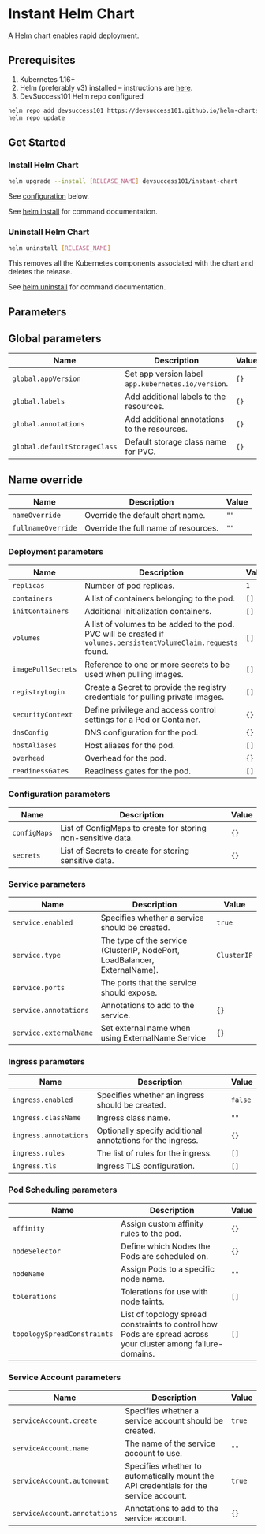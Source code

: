 # Instant Helm Chart

A Helm chart enables rapid deployment.

## Prerequisites

1. Kubernetes 1.16+
2. Helm (preferably v3) installed – instructions are [here](https://helm.sh/docs/intro/install/).
3. DevSuccess101 Helm repo configured

```bash
helm repo add devsuccess101 https://devsuccess101.github.io/helm-charts
helm repo update
```

## Get Started

### Install Helm Chart

```bash
helm upgrade --install [RELEASE_NAME] devsuccess101/instant-chart
```

See [configuration](#parameters) below.

See [helm install](https://helm.sh/docs/helm/helm_install/) for command documentation.

### Uninstall Helm Chart

```bash
helm uninstall [RELEASE_NAME]
```

This removes all the Kubernetes components associated with the chart and deletes the release.

See [helm uninstall](https://helm.sh/docs/helm/helm_uninstall/) for command documentation.

## Parameters

## Global parameters

| Name                         | Description                                        | Value |
| ---------------------------- | -------------------------------------------------- | ----- |
| `global.appVersion`          | Set app version label `app.kubernetes.io/version`. | `{}`  |
| `global.labels`              | Add additional labels to the resources.            | `{}`  |
| `global.annotations`         | Add additional annotations to the resources.       | `{}`  |
| `global.defaultStorageClass` | Default storage class name for PVC.                | `{}`  |

## Name override

| Name               | Description                          | Value |
| ------------------ | ------------------------------------ | ----- |
| `nameOverride`     | Override the default chart name.     | `""`  |
| `fullnameOverride` | Override the full name of resources. | `""`  |

### Deployment parameters

| Name               | Description                                                                                                      | Value |
| ------------------ | ---------------------------------------------------------------------------------------------------------------- | ----- |
| `replicas`         | Number of pod replicas.                                                                                          | `1`   |
| `containers`       | A list of containers belonging to the pod.                                                                       | `[]`  |
| `initContainers`   | Additional initialization containers.                                                                            | `[]`  |
| `volumes`          | A list of volumes to be added to the pod. PVC will be created if `volumes.persistentVolumeClaim.requests` found. | `[]`  |
| `imagePullSecrets` | Reference to one or more secrets to be used when pulling images.                                                 | `[]`  |
| `registryLogin`    | Create a Secret to provide the registry credentials for pulling private images.                                  | `[]`  |
| `securityContext`  | Define privilege and access control settings for a Pod or Container.                                             | `{}`  |
| `dnsConfig`        | DNS configuration for the pod.                                                                                   | `{}`  |
| `hostAliases`      | Host aliases for the pod.                                                                                        | `[]`  |
| `overhead`         | Overhead for the pod.                                                                                            | `{}`  |
| `readinessGates`   | Readiness gates for the pod.                                                                                     | `[]`  |

### Configuration parameters

| Name         | Description                                                  | Value |
| ------------ | ------------------------------------------------------------ | ----- |
| `configMaps` | List of ConfigMaps to create for storing non-sensitive data. | `{}`  |
| `secrets`    | List of Secrets to create for storing sensitive data.        | `{}`  |

### Service parameters

| Name                   | Description                                                                | Value       |
| ---------------------- | -------------------------------------------------------------------------- | ----------- |
| `service.enabled`      | Specifies whether a service should be created.                             | `true`      |
| `service.type`         | The type of the service (ClusterIP, NodePort, LoadBalancer, ExternalName). | `ClusterIP` |
| `service.ports`        | The ports that the service should expose.                                  |             |
| `service.annotations`  | Annotations to add to the service.                                         | `{}`        |
| `service.externalName` | Set external name when using ExternalName Service                          | `{}`        |

### Ingress parameters

| Name                  | Description                                                | Value   |
| --------------------- | ---------------------------------------------------------- | ------- |
| `ingress.enabled`     | Specifies whether an ingress should be created.            | `false` |
| `ingress.className`   | Ingress class name.                                        | `""`    |
| `ingress.annotations` | Optionally specify additional annotations for the ingress. | `{}`    |
| `ingress.rules`       | The list of rules for the ingress.                         | `[]`    |
| `ingress.tls`         | Ingress TLS configuration.                                 | `[]`    |

### Pod Scheduling parameters

| Name                        | Description                                                                                                   | Value |
| --------------------------- | ------------------------------------------------------------------------------------------------------------- | ----- |
| `affinity`                  | Assign custom affinity rules to the pod.                                                                      | `{}`  |
| `nodeSelector`              | Define which Nodes the Pods are scheduled on.                                                                 | `{}`  |
| `nodeName`                  | Assign Pods to a specific node name.                                                                          | `""`  |
| `tolerations`               | Tolerations for use with node taints.                                                                         | `[]`  |
| `topologySpreadConstraints` | List of topology spread constraints to control how Pods are spread across your cluster among failure-domains. | `[]`  |

### Service Account parameters

| Name                         | Description                                                                           | Value  |
| ---------------------------- | ------------------------------------------------------------------------------------- | ------ |
| `serviceAccount.create`      | Specifies whether a service account should be created.                                | `true` |
| `serviceAccount.name`        | The name of the service account to use.                                               | `""`   |
| `serviceAccount.automount`   | Specifies whether to automatically mount the API credentials for the service account. | `true` |
| `serviceAccount.annotations` | Annotations to add to the service account.                                            | `{}`   |
